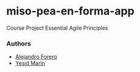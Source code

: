 # miso-pea-en-forma-app
Course  Project Essential Agile Principles
### Authors 
- [Alejandro Forero](https://github.com/AlejandroForeroG)
- [Yesid Marin](https://github.com/YesidMarinUni)

